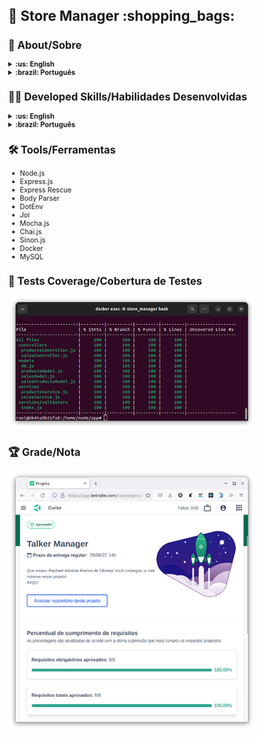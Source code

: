 # :shopping_cart: Store Manager :shopping_bags:

## :page_with_curl: About/Sobre

<details>
  <summary markdown="span"><strong>:us: English</strong></summary><br />

Node.js and Express.js project developed by [Raphael Martins](https://www.linkedin.com/in/raphaelameidamartins/) at the end of Unit 23 ([Back-end Development Module](https://github.com/raphaelalmeidamartins/trybe_exercicios/tree/main/3_Desenvolvimento-Back-end)) of Trybe's Web Development course. I was approved with 100% of the mandatory and optional requirements met.

We had to create a RESTful API using MSC (Model-Service-Controller) architecture and implement unit tests with Mocha, Chai and Sinon.
<br />
</details>

<details>
  <summary markdown="span"><strong>:brazil: Português</strong></summary><br />

Projeto Node.js e Express.js desenvolvido por [Raphael Martins](https://www.linkedin.com/in/raphaelameidamartins/) ao final do Bloco 19 ([Módulo Desenvolvimento Back-end](https://github.com/raphaelalmeidamartins/trybe_exercicios/tree/main/3_Desenvolvimento-Back-end)) do curso de Desenvolvimento Web da Trybe. Fui aprovado com 100% dos requisitos obrigatórios e opcionais atingidos.

Tivemos que criar uma API RESTful usando a arquitetura MSC (Model-Service-Controller) e implementar testes unitários com Mocha, Chai e Sinon.
<br />
</details>

## :man_technologist: Developed Skills/Habilidades Desenvolvidas

<details>
  <summary markdown="span"><strong>:us: English</strong></summary><br />

* Create a Express.js application
* Create a RESTful API using MSC (Model-Service-Controller) architecture
* Validate requests' data with the Joi library
* Implement unit tests with Mocha, Chai and Sinon
<br />
</details>

<details>
  <summary markdown="span"><strong>:brazil: Português</strong></summary><br />

* Criar uma aplicação Express.js
* Criar uma API RESTful usando arquitetura MSC (Model-Service-Controller)
* Validar dados das requisições com a biblioteca Joi
* Implementar testes unitários com Mocha, Chai e Sinon
<br />
</details>

## :hammer_and_wrench: Tools/Ferramentas

* Node.js
* Express.js
* Express Rescue
* Body Parser
* DotEnv
* Joi
* Mocha.js
* Chai.js
* Sinon.js
* Docker
* MySQL

## :test_tube: Tests Coverage/Cobertura de Testes

![Test Coverage - Cobertura dos testes](./test-coverage.png)

## :trophy: Grade/Nota

![My grade of the project - Minha nota no projeto](./nota.png)
